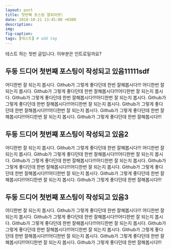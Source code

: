 ```yaml
---
layout: post
title: 첫번째 포스팅 잘되어랏!
date: 2018-10-21 13:45:00 +0300
description:
img:
fig-caption:
tags: [테스트] # add tag
---
```

테스트 하는 첫번 글입니다. 이부분은 인트로일까요?


## 두둥 드디어 첫번째 포스팅이 작성되고 있음11111sdf
어디한번 잘 되는지 봅시다. Github가 그렇게 좋다던데 한번 잘해봅시다!!! 어디한번 잘 되는지 봅시다. Github가 그렇게 좋다던데 한번 잘해봅시다!!!어디한번 잘 되는지 봅시다. Github가 그렇게 좋다던데 한번 잘해봅시다!!!어디한번 잘 되는지 봅시다. Github가 그렇게 좋다던데 한번 잘해봅시다!!!어디한번 잘 되는지 봅시다. Github가 그렇게 좋다던데 한번 잘해봅시다!!!어디한번 잘 되는지 봅시다. Github가 그렇게 좋다던데 한번 잘해봅시다!!!어디한번 잘 되는지 봅시다. Github가 그렇게 좋다던데 한번 잘해봅시다!!!



## 두둥 드디어 첫번째 포스팅이 작성되고 있음2
어디한번 잘 되는지 봅시다. Github가 그렇게 좋다던데 한번 잘해봅시다!!! 어디한번 잘 되는지 봅시다. Github가 그렇게 좋다던데 한번 잘해봅시다!!!어디한번 잘 되는지 봅시다. Github가 그렇게 좋다던데 한번 잘해봅시다!!!어디한번 잘 되는지 봅시다. Github가 그렇게 좋다던데 한번 잘해봅시다!!!어디한번 잘 되는지 봅시다. Github가 그렇게 좋다던데 한번 잘해봅시다!!!어디한번 잘 되는지 봅시다. Github가 그렇게 좋다던데 한번 잘해봅시다!!!어디한번 잘 되는지 봅시다. Github가 그렇게 좋다던데 한번 잘해봅시다!!!

## 두둥 드디어 첫번째 포스팅이 작성되고 있음3
어디한번 잘 되는지 봅시다. Github가 그렇게 좋다던데 한번 잘해봅시다!!! 어디한번 잘 되는지 봅시다. Github가 그렇게 좋다던데 한번 잘해봅시다!!!어디한번 잘 되는지 봅시다. Github가 그렇게 좋다던데 한번 잘해봅시다!!!어디한번 잘 되는지 봅시다. Github가 그렇게 좋다던데 한번 잘해봅시다!!!어디한번 잘 되는지 봅시다. Github가 그렇게 좋다던데 한번 잘해봅시다!!!어디한번 잘 되는지 봅시다. Github가 그렇게 좋다던데 한번 잘해봅시다!!!어디한번 잘 되는지 봅시다. Github가 그렇게 좋다던데 한번 잘해봅시다!!!